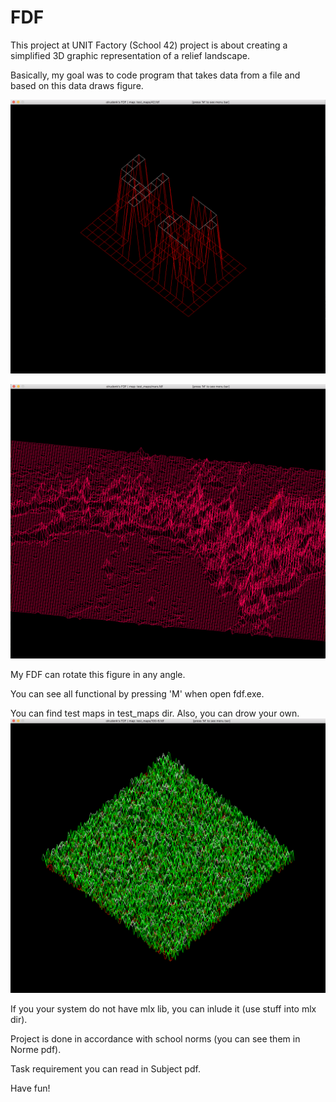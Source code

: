 # FDF
This project at UNIT Factory (School 42) project is about creating a simplified 3D graphic representation of a relief landscape.

Basically, my goal was to code program that takes data from a file and based on this data draws figure. 

![alt text](https://github.com/oleksiirude/FDF/blob/master/img/fdf.png)

![alt text](https://github.com/oleksiirude/FDF/blob/master/img/fdf1.png)

My FDF can rotate this figure in any angle. 

You can see all functional by pressing 'M' when open fdf.exe.

You can find test maps in test_maps dir. Also, you can drow your own.
![alt text](https://github.com/oleksiirude/FDF/blob/master/img/fdf2.png)

If you your system do not have mlx lib, you can inlude it (use stuff into mlx dir).

Project is done in accordance with school norms (you can see them in Norme pdf).

Task requirement you can read in Subject pdf.

Have fun!
